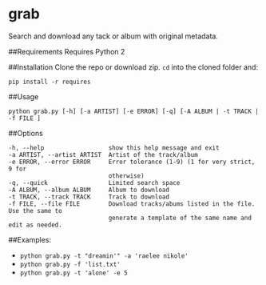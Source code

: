 # grab
Search and download any tack or album with original metadata.

##Requirements
Requires Python 2

##Installation
Clone the repo or download zip.
`cd` into the cloned folder and:

`pip install -r requires`

##Usage

`python grab.py [-h] [-a ARTIST] [-e ERROR] [-q] [-A ALBUM | -t TRACK | -f FILE ]`

##Options

  	-h, --help            		show this help message and exit
  	-a ARTIST, --artist ARTIST	Artist of the track/album
  	-e ERROR, --error ERROR		Error tolerance (1-9) (1 for very strict, 9 for
                        		otherwise)
  	-q, --quick           		Limited search space
  	-A ALBUM, --album ALBUM		Album to download
  	-t TRACK, --track TRACK		Track to download
  	-f FILE, --file FILE  		Download tracks/abums listed in the file. Use the same to
                        		generate a template of the same name and edit as needed.

##Examples:

* `python grab.py -t "dreamin'" -a 'raelee nikole'`
* `python grab.py -f 'list.txt'`
* `python grab.py -t 'alone' -e 5`

